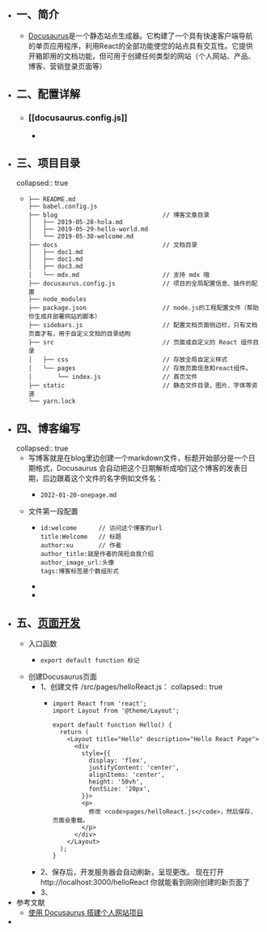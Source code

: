 - ## 一、简介
	- [Docusaurus](https://www.docusaurus.cn/docs/installation)是一个静态站点生成器。它构建了一个具有快速客户端导航的单页应用程序，利用React的全部功能使您的站点具有交互性。它提供开箱即用的文档功能，但可用于创建任何类型的网站（个人网站、产品、博客、营销登录页面等）
- ## 二、配置详解
	- ### [[docusaurus.config.js]]
		-
- ## 三、项目目录
  collapsed:: true
	- ```
	  ├── README.md
	  ├── babel.config.js
	  ├── blog                             // 博客文章目录
	  │   ├── 2019-05-28-hola.md
	  │   ├── 2019-05-29-hello-world.md
	  │   └── 2019-05-30-welcome.md
	  ├── docs                             // 文档目录
	  │   ├── doc1.md
	  │   ├── doc1.md
	  │   ├── doc3.md
	  │   └── mdx.md                       // 支持 mdx 哦
	  ├── docusaurus.config.js             // 项目的全局配置信息、插件的配置
	  ├── node_modules
	  ├── package.json                     // node.js的工程配置文件（帮助你生成并部署网站的脚本）
	  ├── sidebars.js                      // 配置文档页面侧边栏，只有文档页面才有，用于自定义文档的目录结构
	  ├── src                              // 页面或自定义的 React 组件目录
	  │   ├── css                          // 存放全局自定义样式
	  │   └── pages                        // 存放页面信息和react组件。  
	  │       └── index.js                 // 首页文件
	  ├── static                           // 静态文件目录，图片、字体等资源
	  └── yarn.lock
	  
	  ```
- ## 四、博客编写
  collapsed:: true
	- 写博客就是在blog里边创建一个markdown文件，标题开始部分是一个日期格式，Docusaurus 会自动把这个日期解析成咱们这个博客的发表日期，后边跟着这个文件的名字例如文件名：
		- ```
		  2022-01-20-onepage.md
		  ```
	- 文件第一段配置
		- ```
		  id:welcome      // 访问这个博客的url
		  title:Welcome   // 标题
		  author:xu       // 作者
		  author_title:就是作者的简短自我介绍
		  author_image_url:头像
		  tags:博客标签是个数组形式
		  ```
		-
		-
- ## 五、[页面开发](https://docusaurus.io/zh-CN/docs/creating-pages)
	- 入口函数
		- ```
		  export default function 标记
		  ```
	- 创建Docusaurus页面
		- 1、创建文件 /src/pages/helloReact.js：
		  collapsed:: true
			- ```
			  import React from 'react';
			  import Layout from '@theme/Layout';
			  
			  export default function Hello() {
			    return (
			      <Layout title="Hello" description="Hello React Page">
			        <div
			          style={{
			            display: 'flex',
			            justifyContent: 'center',
			            alignItems: 'center',
			            height: '50vh',
			            fontSize: '20px',
			          }}>
			          <p>
			            修改 <code>pages/helloReact.js</code>，然后保存，页面会重载。
			          </p>
			        </div>
			      </Layout>
			    );
			  }
			  ```
		- 2、保存后，开发服务器会自动刷新，呈现更改。 现在打开 http://localhost:3000/helloReact  你就能看到刚刚创建的新页面了
		- 3、
- 参考文献
	- [使用 Docusaurus 搭建个人网站项目](https://blog.csdn.net/weixin_47872288/article/details/124887877)
-